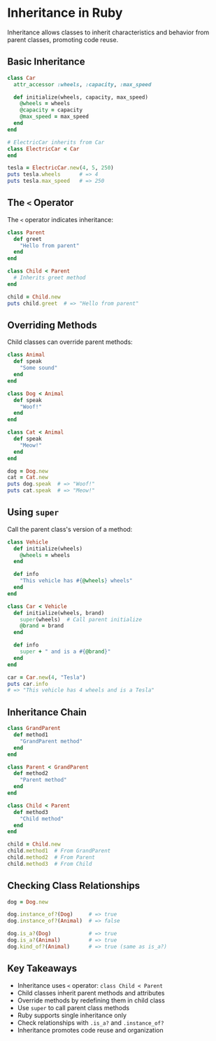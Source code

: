 # Inheritance in Ruby

Inheritance allows classes to inherit characteristics and behavior from parent classes, promoting code reuse.

## Basic Inheritance

```ruby
class Car
  attr_accessor :wheels, :capacity, :max_speed

  def initialize(wheels, capacity, max_speed)
    @wheels = wheels
    @capacity = capacity
    @max_speed = max_speed
  end
end

# ElectricCar inherits from Car
class ElectricCar < Car
end

tesla = ElectricCar.new(4, 5, 250)
puts tesla.wheels      # => 4
puts tesla.max_speed   # => 250
```

## The `<` Operator

The `<` operator indicates inheritance:

```ruby
class Parent
  def greet
    "Hello from parent"
  end
end

class Child < Parent
  # Inherits greet method
end

child = Child.new
puts child.greet  # => "Hello from parent"
```

## Overriding Methods

Child classes can override parent methods:

```ruby
class Animal
  def speak
    "Some sound"
  end
end

class Dog < Animal
  def speak
    "Woof!"
  end
end

class Cat < Animal
  def speak
    "Meow!"
  end
end

dog = Dog.new
cat = Cat.new
puts dog.speak  # => "Woof!"
puts cat.speak  # => "Meow!"
```

## Using `super`

Call the parent class's version of a method:

```ruby
class Vehicle
  def initialize(wheels)
    @wheels = wheels
  end

  def info
    "This vehicle has #{@wheels} wheels"
  end
end

class Car < Vehicle
  def initialize(wheels, brand)
    super(wheels)  # Call parent initialize
    @brand = brand
  end

  def info
    super + " and is a #{@brand}"
  end
end

car = Car.new(4, "Tesla")
puts car.info
# => "This vehicle has 4 wheels and is a Tesla"
```

## Inheritance Chain

```ruby
class GrandParent
  def method1
    "GrandParent method"
  end
end

class Parent < GrandParent
  def method2
    "Parent method"
  end
end

class Child < Parent
  def method3
    "Child method"
  end
end

child = Child.new
child.method1  # From GrandParent
child.method2  # From Parent
child.method3  # From Child
```

## Checking Class Relationships

```ruby
dog = Dog.new

dog.instance_of?(Dog)     # => true
dog.instance_of?(Animal)  # => false

dog.is_a?(Dog)            # => true
dog.is_a?(Animal)         # => true
dog.kind_of?(Animal)      # => true (same as is_a?)
```

## Key Takeaways

- Inheritance uses `<` operator: `class Child < Parent`
- Child classes inherit parent methods and attributes
- Override methods by redefining them in child class
- Use `super` to call parent class methods
- Ruby supports single inheritance only
- Check relationships with `.is_a?` and `.instance_of?`
- Inheritance promotes code reuse and organization
